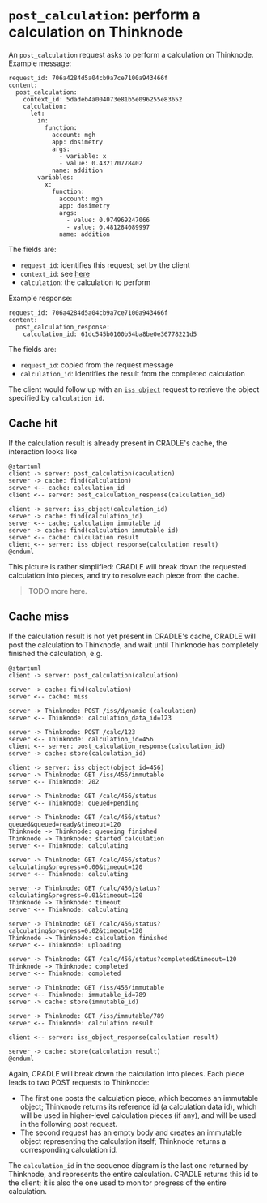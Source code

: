 # `post_calculation`: perform a calculation on Thinknode
An `post_calculation` request asks to perform a calculation on Thinknode. Example message:

```
request_id: 706a4284d5a04cb9a7ce7100a943466f
content:
  post_calculation:
    context_id: 5dadeb4a004073e81b5e096255e83652
    calculation:
      let:
        in:
          function:
            account: mgh
            app: dosimetry
            args:
              - variable: x
              - value: 0.432170778402
            name: addition
        variables:
          x:
            function:
              account: mgh
              app: dosimetry
              args:
                - value: 0.974969247066
                - value: 0.481284089997
              name: addition
```

The fields are:

* `request_id`: identifies this request; set by the client
* `context_id`: see [here](data.md)
* `calculation`: the calculation to perform

Example response:

```
request_id: 706a4284d5a04cb9a7ce7100a943466f
content:
  post_calculation_response:
    calculation_id: 61dc545b0100b54ba8be0e36778221d5
```

The fields are:

* `request_id`: copied from the request message
* `calculation_id`: identifies the result from the completed calculation

The client would follow up with an [`iss_object`](msg_iss_object.md) request to
retrieve the object specified by `calculation_id`.

## Cache hit
If the calculation result is already present in CRADLE's cache, the interaction looks like

```plantuml
@startuml
client -> server: post_calculation(caculation)
server -> cache: find(calculation)
server <-- cache: calculation_id
client <-- server: post_calculation_response(calculation_id)

client -> server: iss_object(calculation_id)
server -> cache: find(calculation_id)
server <-- cache: calculation immutable id
server -> cache: find(calculation immutable id)
server <-- cache: calculation result
client <-- server: iss_object_response(calculation result)
@enduml
```

This picture is rather simplified: CRADLE will break down the requested calculation into pieces,
and try to resolve each piece from the cache.

> TODO more here.


## Cache miss
If the calculation result is not yet present in CRADLE's cache, CRADLE will post the
calculation to Thinknode, and wait until Thinknode has completely finished the calculation,
e.g.

```plantuml
@startuml
client -> server: post_calculation(calculation)

server -> cache: find(calculation)
server <-- cache: miss

server -> Thinknode: POST /iss/dynamic (calculation)
server <-- Thinknode: calculation_data_id=123

server -> Thinknode: POST /calc/123
server <-- Thinknode: calculation_id=456
client <-- server: post_calculation_response(calculation_id)
server -> cache: store(calculation_id)

client -> server: iss_object(object_id=456)
server -> Thinknode: GET /iss/456/immutable
server <-- Thinknode: 202

server -> Thinknode: GET /calc/456/status
server <-- Thinknode: queued+pending

server -> Thinknode: GET /calc/456/status?queued&queued=ready&timeout=120
Thinknode -> Thinknode: queueing finished
Thinknode -> Thinknode: started calculation
server <-- Thinknode: calculating

server -> Thinknode: GET /calc/456/status?calculating&progress=0.00&timeout=120
server <-- Thinknode: calculating

server -> Thinknode: GET /calc/456/status?calculating&progress=0.01&timeout=120
Thinknode -> Thinknode: timeout
server <-- Thinknode: calculating

server -> Thinknode: GET /calc/456/status?calculating&progress=0.02&timeout=120
Thinknode -> Thinknode: calculation finished
server <-- Thinknode: uploading

server -> Thinknode: GET /calc/456/status?completed&timeout=120
Thinknode -> Thinknode: completed
server <-- Thinknode: completed

server -> Thinknode: GET /iss/456/immutable
server <-- Thinknode: immutable_id=789
server -> cache: store(immutable_id)

server -> Thinknode: GET /iss/immutable/789
server <-- Thinknode: calculation result

client <-- server: iss_object_response(calculation result)

server -> cache: store(calculation result)
@enduml
```

Again, CRADLE will break down the calculation into pieces. Each piece leads to two
POST requests to Thinknode:

* The first one posts the calculation piece, which becomes an immutable object;
  Thinknode returns its reference id (a calculation data id), which will be used in higher-level
  calculation pieces (if any), and will be used in the following post request.
* The second request has an empty body and creates an immutable object representing
  the calculation itself; Thinknode returns a corresponding calculation id.

The `calculation_id` in the sequence diagram is the last one returned by Thinknode, and
represents the entire calculation. CRADLE returns this id to the client; it is also the one
used to monitor progress of the entire calculation.

